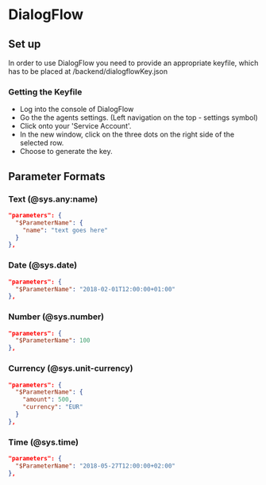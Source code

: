 # DialogFlow

## Set up
In order to use DialogFlow you need to provide an appropriate keyfile, which has to be placed at /backend/dialogflowKey.json

### Getting the Keyfile
- Log into the console of DialogFlow
- Go the the agents settings. (Left navigation on the top - settings symbol)
- Click onto your 'Service Account'. 
- In the new window, click on the three dots on the right side of the selected row.
- Choose to generate the key. 

## Parameter Formats
### Text (@sys.any:name)
```json
"parameters": {
  "$ParameterName": {
	"name": "text goes here"
  }
},
```
### Date (@sys.date)
```json
"parameters": {
  "$ParameterName": "2018-02-01T12:00:00+01:00"
},
```
### Number (@sys.number)
```json
"parameters": {
  "$ParameterName": 100
},
```
### Currency (@sys.unit-currency)
```json
"parameters": {
  "$ParameterName": {
	"amount": 500,
	"currency": "EUR"
  }
},
```
### Time (@sys.time)
```json
"parameters": {
  "$ParameterName": "2018-05-27T12:00:00+02:00"
},
```